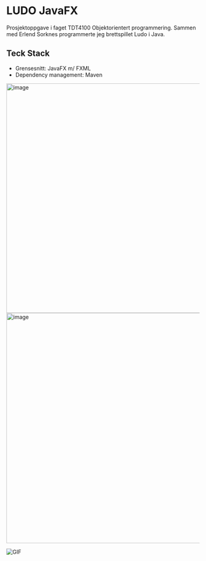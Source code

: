 # LUDO JavaFX

Prosjektoppgave i faget TDT4100 Objektorientert programmering. Sammen med Erlend Sorknes programmerte jeg brettspillet Ludo i Java. 

## Teck Stack
- Grensesnitt: JavaFX m/ FXML
- Dependency management: Maven


<img width="599" alt="image" src="https://user-images.githubusercontent.com/55615149/155858464-879912c7-c90b-4b46-ad3f-b7c65d09d278.png">

<img width="601" alt="image" src="https://user-images.githubusercontent.com/55615149/155858472-03014e28-086d-497b-b594-646ab66d8517.png">

![GIF](https://github.com/HenrikSkog/prosjektoppgave-tdt4100/blob/master/preview.gif "Logo Title Text 1")
